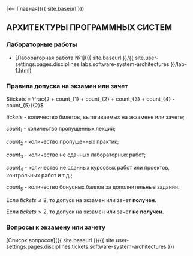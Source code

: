[⟵ Главная]({{ site.baseurl }})

## АРХИТЕКТУРЫ ПРОГРАММНЫХ СИСТЕМ

### Лабораторные работы

* [Лабораторная работа №1]({{ site.baseurl }}/{{ site.user-settings.pages.disciplines.labs.software-system-architectures }}/lab-1.html)

### Правила допуска на экзамен или зачет
$tickets = \frac{2 + count_{1} + count_{2} + count_{3} + count_{4} - count_{5}}{2}$

$tickets$ - количество билетов, вытягиваемых на экзамене или зачете;

$count_{1}$ - количество пропущенных лекций;

$count_{2}$ - количество пропущенных практик;

$count_{3}$ - количество не сданных лабораторных работ;

$count_{4}$ - количество не сданных курсовых работ или проектов, контрольных работ и т.д.;

$count_{5}$ - количество бонусных баллов за дополнительные задания.

Если $tickets \leq 2$, то допуск на экзамен или зачет **получен**.

Если $tickets \gt 2$, то допуск на экзамен или зачет **не получен**.

### Вопросы к экзамену или зачету
[Список вопросов]({{ site.baseurl }}/{{ site.user-settings.pages.disciplines.tickets.software-system-architectures }})

